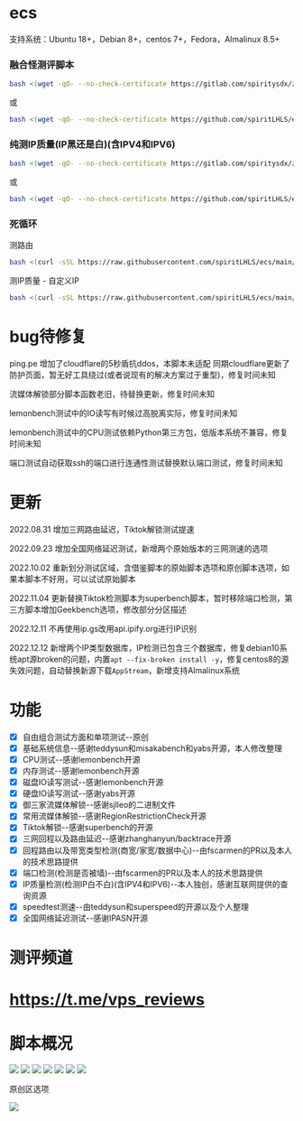 # ecs

支持系统：Ubuntu 18+，Debian 8+，centos 7+，Fedora，Almalinux 8.5+

### 融合怪测评脚本

```bash
bash <(wget -qO- --no-check-certificate https://gitlab.com/spiritysdx/za/-/raw/main/ecs.sh)
```

或

```bash
bash <(wget -qO- --no-check-certificate https://github.com/spiritLHLS/ecs/raw/main/ecs.sh)
```

### 纯测IP质量(IP黑还是白)(含IPV4和IPV6)

```bash
bash <(wget -qO- --no-check-certificate https://gitlab.com/spiritysdx/za/-/raw/main/qzcheck.sh)
```

或

```bash
bash <(wget -qO- --no-check-certificate https://github.com/spiritLHLS/ecs/raw/main/qzcheck.sh)
```

### 死循环

测路由

```bash
bash <(curl -sSL https://raw.githubusercontent.com/spiritLHLS/ecs/main/foreverreturn.sh)
```

测IP质量 - 自定义IP

```bash
bash <(curl -sSL https://raw.githubusercontent.com/spiritLHLS/ecs/main/foreverqzcheck.sh)
```

# bug待修复

ping.pe 增加了cloudflare的5秒盾抗ddos，本脚本未适配
同期cloudflare更新了防护页面，暂无好工具绕过(或者说现有的解决方案过于重型)，修复时间未知

流媒体解锁部分脚本函数老旧，待替换更新，修复时间未知

lemonbench测试中的IO读写有时候过高脱离实际，修复时间未知

lemonbench测试中的CPU测试依赖Python第三方包，低版本系统不兼容，修复时间未知

端口测试自动获取ssh的端口进行连通性测试替换默认端口测试，修复时间未知

# 更新

2022.08.31 增加三网路由延迟，Tiktok解锁测试提速

2022.09.23 增加全国网络延迟测试，新增两个原始版本的三网测速的选项

2022.10.02 重新划分测试区域，含借鉴脚本的原始脚本选项和原创脚本选项，如果本脚本不好用，可以试试原始脚本

2022.11.04 更新替换Tiktok检测脚本为superbench脚本，暂时移除端口检测，第三方脚本增加Geekbench选项，修改部分分区描述

2022.12.11 不再使用ip.gs改用api.ipify.org进行IP识别

2022.12.12 新增两个IP类型数据库，IP检测已包含三个数据库，修复debian10系统apt源broken的问题，内置```apt --fix-broken install -y```，修复centos8的源失效问题，自动替换新源下载```AppStream```，新增支持Almalinux系统

# 功能

- [x] 自由组合测试方面和单项测试--原创
- [x] 基础系统信息--感谢teddysun和misakabench和yabs开源，本人修改整理
- [x] CPU测试--感谢lemonbench开源
- [x] 内存测试--感谢lemonbench开源
- [x] 磁盘IO读写测试--感谢lemonbench开源
- [x] 硬盘IO读写测试--感谢yabs开源
- [x] 御三家流媒体解锁--感谢sjlleo的二进制文件
- [x] 常用流媒体解锁--感谢RegionRestrictionCheck开源
- [x] Tiktok解锁--感谢superbench的开源
- [x] 三网回程以及路由延迟--感谢zhanghanyun/backtrace开源
- [x] 回程路由以及带宽类型检测(商宽/家宽/数据中心)--由fscarmen的PR以及本人的技术思路提供
- [x] 端口检测(检测是否被墙)--由fscarmen的PR以及本人的技术思路提供
- [x] IP质量检测(检测IP白不白)(含IPV4和IPV6)--本人独创，感谢互联网提供的查询资源
- [x] speedtest测速--由teddysun和superspeed的开源以及个人整理
- [x] 全国网络延迟测试--感谢IPASN开源

# 测评频道

# https://t.me/vps_reviews

# 脚本概况

![](https://github.com/spiritLHLS/ecs/raw/main/page/zhuye.png)
![](https://github.com/spiritLHLS/ecs/raw/main/page/1.png)
![](https://github.com/spiritLHLS/ecs/raw/main/page/2.png)
![](https://github.com/spiritLHLS/ecs/raw/main/page/3.png)
![](https://github.com/spiritLHLS/ecs/raw/main/page/4.png)
![](https://github.com/spiritLHLS/ecs/raw/main/page/5.png)
![](https://github.com/spiritLHLS/ecs/raw/main/page/6.png)

原创区选项

![](https://github.com/spiritLHLS/ecs/raw/main/page/yc.png)
